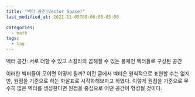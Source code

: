 ```yaml
---
title: "벡터 공간(Vector Space)"
last_modified_at: 2021-11-05T08:06:00-05:00

categories:
  - math
tags:
  - tag
---
```


벡터 공간:
서로 더할 수 있고 스칼라와 곱해질 수 있는 물체인 벡터들로 구성된 공간

이러한 벡터들이 모이면 어떻게 될까? 이전 글에서 벡터은 원칙적으로 표현할 수는 없지만, 원점을 기준으로 하는 화살표로 시각화해보자고 하였다. 이렇게 원점을 기준으로 무수히 많은 벡터를 생성한다면 원점을 중심으로 어떤 공간이 형성될 것이다. 
